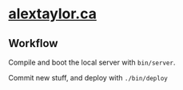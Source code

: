 # [alextaylor.ca](https://www.alextaylor.ca)

## Workflow

Compile and boot the local server with `bin/server`.

Commit new stuff, and deploy with `./bin/deploy`
